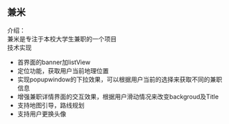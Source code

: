 ## 兼米
介绍：<br />
兼米是专注于本校大学生兼职的一个项目<br />
技术实现<br />
- 首界面的banner加listView<br />
- 定位功能，获取用户当前地理位置<br />
- 实现popupwindow的下拉效果，可以根据用户当前的选择来获取不同的兼职信息<br />
- 增强兼职详情界面的交互效果，根据用户滑动情况来改变backgroud及Title<br />
- 支持地图引导，路线规划<br />
- 支持用户更换头像<br />
